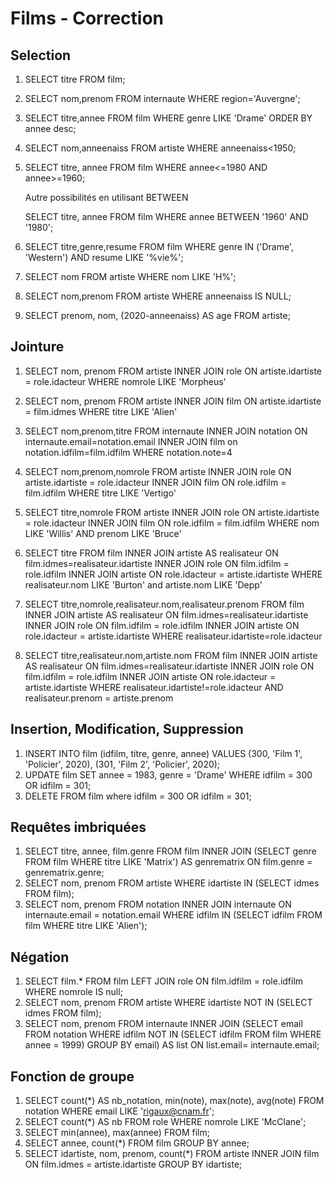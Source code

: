 # Films - Correction

## Selection

1. SELECT titre FROM film;

2. SELECT nom,prenom FROM internaute WHERE region='Auvergne';

3. SELECT titre,annee FROM film WHERE genre LIKE 'Drame' ORDER BY annee desc;

4. SELECT nom,anneenaiss FROM artiste WHERE anneenaiss<1950;

5. SELECT titre, annee FROM film WHERE annee<=1980 AND annee>=1960;

   Autre possibilités en utilisant BETWEEN
  
   SELECT titre, annee FROM film WHERE annee BETWEEN '1960' AND '1980';
  
6. SELECT titre,genre,resume FROM film WHERE genre IN ('Drame', 'Western') AND resume LIKE '%vie%';

7. SELECT nom FROM artiste WHERE nom LIKE 'H%';

8. SELECT nom,prenom FROM artiste WHERE anneenaiss IS NULL;

9. SELECT prenom, nom, (2020-anneenaiss) AS age FROM artiste;

## Jointure

1. SELECT nom, prenom FROM artiste INNER JOIN role ON artiste.idartiste = role.idacteur WHERE nomrole LIKE 'Morpheus' 

2. SELECT nom, prenom FROM artiste INNER JOIN film ON artiste.idartiste = film.idmes WHERE titre LIKE 'Alien'

3. SELECT nom,prenom,titre FROM internaute INNER JOIN notation ON internaute.email=notation.email INNER JOIN film on notation.idfilm=film.idfilm WHERE notation.note=4

4. SELECT nom,prenom,nomrole FROM artiste INNER JOIN role ON artiste.idartiste = role.idacteur INNER JOIN film ON role.idfilm = film.idfilm WHERE titre LIKE 'Vertigo'

5. SELECT titre,nomrole FROM artiste INNER JOIN role ON artiste.idartiste = role.idacteur INNER JOIN film ON role.idfilm = film.idfilm  WHERE nom LIKE 'Willis' AND prenom LIKE 'Bruce'

6. SELECT titre FROM film INNER JOIN artiste AS realisateur ON film.idmes=realisateur.idartiste INNER JOIN role ON film.idfilm = role.idfilm INNER JOIN artiste ON role.idacteur = artiste.idartiste WHERE realisateur.nom LIKE 'Burton' and artiste.nom LIKE 'Depp' 

7. SELECT titre,nomrole,realisateur.nom,realisateur.prenom FROM film INNER JOIN artiste AS realisateur ON film.idmes=realisateur.idartiste INNER JOIN role ON film.idfilm = role.idfilm INNER JOIN artiste ON role.idacteur = artiste.idartiste WHERE realisateur.idartiste=role.idacteur

8. SELECT titre,realisateur.nom,artiste.nom FROM film INNER JOIN artiste AS realisateur ON film.idmes=realisateur.idartiste INNER JOIN role ON film.idfilm = role.idfilm INNER JOIN artiste ON role.idacteur = artiste.idartiste WHERE realisateur.idartiste!=role.idacteur AND realisateur.prenom = artiste.prenom

## Insertion, Modification, Suppression

1. INSERT INTO film (idfilm, titre, genre, annee) VALUES (300, 'Film 1', 'Policier', 2020), (301, 'Film 2', 'Policier', 2020);
2. UPDATE film SET annee = 1983, genre = 'Drame' WHERE idfilm = 300 OR idfilm = 301;
3. DELETE FROM film where idfilm = 300 OR idfilm = 301;

## Requêtes imbriquées

1. SELECT titre, annee, film.genre FROM film
INNER JOIN (SELECT genre FROM film WHERE titre LIKE 'Matrix') AS genrematrix ON film.genre = genrematrix.genre;
2. SELECT nom, prenom FROM artiste WHERE idartiste IN (SELECT idmes FROM film);
3. SELECT nom, prenom FROM notation INNER JOIN internaute ON internaute.email = notation.email WHERE idfilm IN (SELECT idfilm FROM film WHERE titre LIKE 'Alien');

## Négation

1. SELECT film.* FROM film LEFT JOIN role ON film.idfilm = role.idfilm WHERE nomrole IS null;
2. SELECT nom, prenom FROM artiste WHERE idartiste NOT IN (SELECT idmes FROM film);
3. SELECT nom, prenom FROM internaute INNER JOIN (SELECT email FROM notation WHERE idfilm NOT IN (SELECT idfilm FROM film WHERE annee = 1999) GROUP BY email) AS list ON list.email= internaute.email;

## Fonction de groupe

1. SELECT count(*) AS nb_notation, min(note), max(note), avg(note) FROM notation WHERE email LIKE 'rigaux@cnam.fr';
2. SELECT count(*) AS nb FROM role WHERE nomrole LIKE 'McClane';
3. SELECT min(annee), max(annee) FROM film;
4. SELECT annee, count(*) FROM film GROUP BY annee;
5. SELECT idartiste, nom, prenom, count(*) FROM artiste INNER JOIN film ON film.idmes = artiste.idartiste GROUP BY idartiste;

